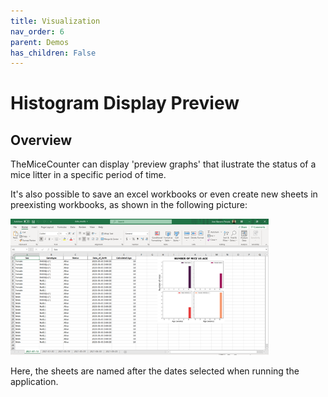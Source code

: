```yaml
---
title: Visualization
nav_order: 6
parent: Demos
has_children: False
---
```


# Histogram Display Preview 

## Overview

TheMiceCounter can display 'preview graphs' that ilustrate the status of a mice litter in a specific period of time. 

It's also possible to save an excel workbooks or even create new sheets in preexisting workbooks, as shown in the following picture: 

<img src="img/The_mice_counter_xlsx_result.png" width="82%"> 

Here, the sheets are named after the dates selected when running the application.

